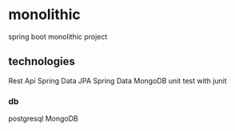 # monolithic
spring boot monolithic project

## technologies
Rest Api
Spring Data JPA
Spring Data MongoDB
unit test with junit

### db
postgresql
MongoDB